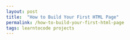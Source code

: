 ```yaml
---
layout: post
title:  "How to Build Your First HTML Page"
permalink: /how-to-build-your-first-html-page
tags: learntocode projects
---
```


